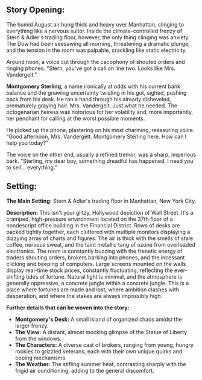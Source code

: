 ## Story Opening:

The humid August air hung thick and heavy over Manhattan, clinging to everything like a nervous suitor. Inside the climate-controlled frenzy of Stern & Adler's trading floor, however, the only thing clinging was anxiety. The Dow had been seesawing all morning, threatening a dramatic plunge, and the tension in the room was palpable, crackling like static electricity.

Around noon, a voice cut through the cacophony of shouted orders and ringing phones. "Stern, you've got a call on line two. Looks like Mrs. Vandergelt."

**Montgomery Sterling,** a name ironically at odds with his current bank balance and the gnawing uncertainty twisting in his gut, sighed, pushing back from his desk. He ran a hand through his already disheveled, prematurely graying hair. Mrs. Vandergelt. Just what he needed. The octogenarian heiress was notorious for her volatility and, more importantly, her penchant for calling at the worst possible moments.

He picked up the phone, plastering on his most charming, reassuring voice. "Good afternoon, Mrs. Vandergelt. Montgomery Sterling here. How can I help you today?"

The voice on the other end, usually a refined tremor, was a sharp, imperious bark. "Sterling, my dear boy, something dreadful has happened. I need you to sell... everything."

## Setting:

**The Main Setting:** Stern & Adler's trading floor in Manhattan, New York City.

**Description:** This isn't your glitzy, Hollywood depiction of Wall Street. It's a cramped, high-pressure environment located on the 37th floor of a nondescript office building in the Financial District. Rows of desks are packed tightly together, each cluttered with multiple monitors displaying a dizzying array of charts and figures. The air is thick with the smells of stale coffee, nervous sweat, and the faint metallic tang of ozone from overloaded electronics. The room is constantly buzzing with the frenetic energy of traders shouting orders, brokers barking into phones, and the incessant clicking and beeping of computers. Large screens mounted on the walls display real-time stock prices, constantly fluctuating, reflecting the ever-shifting tides of fortune. Natural light is minimal, and the atmosphere is generally oppressive, a concrete jungle within a concrete jungle. This is a place where fortunes are made and lost, where ambition clashes with desperation, and where the stakes are always impossibly high.

**Further details that can be woven into the story:**

*   **Montgomery's Desk:** A small island of organized chaos amidst the larger frenzy.
*   **The View:** A distant, almost mocking glimpse of the Statue of Liberty from the windows.
*   **The Characters:** A diverse cast of brokers, ranging from young, hungry rookies to grizzled veterans, each with their own unique quirks and coping mechanisms.
*   **The Weather:** The stifling summer heat, contrasting sharply with the frigid air conditioning, adding to the general discomfort.
